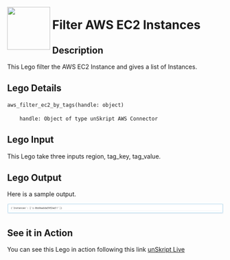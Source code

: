 [<img align="left" src="https://unskript.com/assets/favicon.png" width="100" height="100" style="padding-right: 5px">](https://unskript.com/assets/favicon.png) 
<h1>Filter AWS EC2 Instances </h1>

## Description
This Lego filter the AWS EC2 Instance and gives a list of Instances.


## Lego Details

    aws_filter_ec2_by_tags(handle: object)

        handle: Object of type unSkript AWS Connector

## Lego Input
This Lego take three inputs region, tag_key, tag_value. 

## Lego Output
Here is a sample output.

<img src="./1.png">



## See it in Action

You can see this Lego in action following this link [unSkript Live](https://unskript.com)